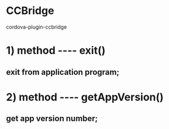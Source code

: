 # CCBridge
cordova-plugin-ccbridge

# 1) method ---- exit()  
##  exit from application program;

# 2) method ---- getAppVersion()  
##  get app version number;
